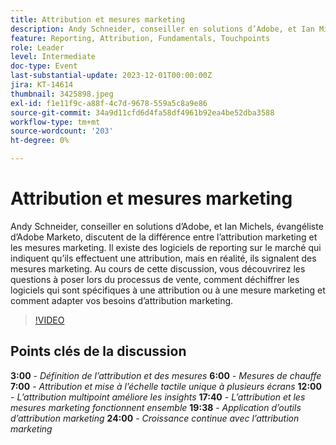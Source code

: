 ```yaml
---
title: Attribution et mesures marketing
description: Andy Schneider, conseiller en solutions d’Adobe, et Ian Michels, évangéliste d’Adobe Marketo, discutent de la différence entre l’attribution marketing et les mesures marketing. Il existe des logiciels de reporting sur le marché qui indiquent qu’ils effectuent une attribution, mais en réalité, ils signalent des mesures marketing. Au cours de cette discussion, vous découvrirez les questions à poser lors du processus de vente, comment déchiffrer les logiciels qui sont spécifiques à une attribution ou à une mesure marketing et comment adapter vos besoins d’attribution marketing.
feature: Reporting, Attribution, Fundamentals, Touchpoints
role: Leader
level: Intermediate
doc-type: Event
last-substantial-update: 2023-12-01T00:00:00Z
jira: KT-14614
thumbnail: 3425898.jpeg
exl-id: f1e11f9c-a88f-4c7d-9678-559a5c8a9e86
source-git-commit: 34a9d11cfd6d4fa58df4961b92ea4be52dba3588
workflow-type: tm+mt
source-wordcount: '203'
ht-degree: 0%

---
```


# Attribution et mesures marketing

Andy Schneider, conseiller en solutions d’Adobe, et Ian Michels, évangéliste d’Adobe Marketo, discutent de la différence entre l’attribution marketing et les mesures marketing. Il existe des logiciels de reporting sur le marché qui indiquent qu’ils effectuent une attribution, mais en réalité, ils signalent des mesures marketing. Au cours de cette discussion, vous découvrirez les questions à poser lors du processus de vente, comment déchiffrer les logiciels qui sont spécifiques à une attribution ou à une mesure marketing et comment adapter vos besoins d’attribution marketing.

>[!VIDEO](https://video.tv.adobe.com/v/3425898/?learn=on)

## Points clés de la discussion

**3:00** - *Définition de l’attribution et des mesures*
**6:00** - *Mesures de chauffe*
**7:00** - *Attribution et mise à l’échelle tactile unique à plusieurs écrans*
**12:00** - *L’attribution multipoint améliore les insights*
**17:40** - *L’attribution et les mesures marketing fonctionnent ensemble*
**19:38** - *Application d’outils d’attribution marketing*
**24:00** - *Croissance continue avec l’attribution marketing*
